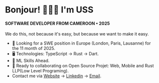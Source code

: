 Bonjour! 👦🏾🤝 I'm USS
=======================================================================================================================================

#### SOFTWARE DEVELOPER FROM CAMEROON • 2025
We do this, not because it's easy, but because we want to make it easy.

* 👀 Looking for a SWE position in Europe (London, Paris, Lausanne) for the 11 month of 2025.
* 🖥️ Technologies: TypeScript → Rust → Dart.
* 🌱 ML Skills Ahead.
* 🤝 Ready to collaborating on Open Source Projet: Web, Mobile and Rust LLP(Low Level Programing).
* Contact me via [Website](https://uss-franckmekoulou.web.app/) → [Linkedin](https://www.linkedin.com/in/franck-mekoulou/) → [Email](mailto:franckmekoulou.dev@hotmail.com).

